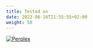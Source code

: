 ```yaml
---
title: Tested on
date: 2022-06-16T21:55:55+02:00
weight: 50
---
```

[![Perplex](browserstack)](https://browserstack.com)
